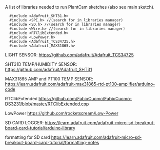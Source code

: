 A list of libraries needed to run PlantCam sketches (also see main sketch).

      #include <Adafruit_SHT31.h>
      #include <SPI.h> //(search for in libraries manager)
      #include <SD.h> //(search for in libraries manager)
      #include <Wire.h> //(search for in libraries manager)
      #include <RTClibExtended.h>
      #include <LowPower.h>
      #include <Adafruit_TCS34725.h>
      #include <Adafruit_MAX31865.h>

LIGHT SENSOR: 
https://github.com/adafruit/Adafruit_TCS34725

SHT31D TEMP/HUMIDITY SENSOR: 
https://github.com/adafruit/Adafruit_SHT31

MAX31865 AMP and PT100 TEMP SENSOR:
https://learn.adafruit.com/adafruit-max31865-rtd-pt100-amplifier/arduino-code

RTClibExtended 
https://github.com/FabioCuomo/FabioCuomo-DS3231/blob/master/RTClibExtended.cpp

LowPower 
https://github.com/rocketscream/Low-Power

SD CARD LOGGER:
https://learn.adafruit.com/adafruit-micro-sd-breakout-board-card-tutorial/arduino-library

formatting for SD card 
https://learn.adafruit.com/adafruit-micro-sd-breakout-board-card-tutorial/formatting-notes


